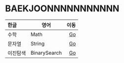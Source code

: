 # BAEKJOONNNNNNNNNNN


| 한글 | 영어 | 이동 |
|:---|---|---:|
| 수학 | Math | [Go](./Math) |
| 문자열 | String | [Go](./string) |
| 이진탐색 | BinarySearch | [Go](./BinarySearch) |
